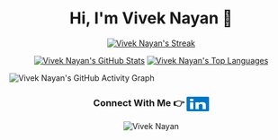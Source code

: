 <h1 align="center">Hi, I'm Vivek Nayan 👋</h1>

<p align="center">
  <a href="https://github.com/proviveknayan">
    <img alt="Vivek Nayan's Streak" src="https://streak-stats.demolab.com/?user=proviveknayan&locale=en&layout=compact&theme=react&hide_border=true&bg_color=1F222E&title_color=F85D7F&icon_color=F8D866"/>
  </a>
</p>

<p align="center">
  <a href="https://github.com/proviveknayan"><img alt="Vivek Nayan's GitHub Stats" src="https://github-readme-stats.vercel.app/api?username=proviveknayan&locale=en&layout=compact&show_icons=true&include_all_commits=true&count_private=true&theme=react&hide_border=true&bg_color=1F222E&title_color=F85D7F&rank_icon=default&icon_color=F8D866" height="192px"/></a>
  <a href="https://github.com/proviveknayan"><img alt="Vivek Nayan's Top Languages" src="https://github-readme-stats.vercel.app/api/top-langs/?username=proviveknayan&locale=en&layout=compact&theme=react&hide_border=true&bg_color=1F222E&title_color=F85D7F&icon_color=F8D866" height="192px"/></a>
</p>

![Vivek Nayan's GitHub Activity Graph](https://github-readme-activity-graph.vercel.app/graph?username=proviveknayan&bg_color=1F222E&color=F8D866&line=F85D7F&point=FFFFFF&area=true&hide_border=true)

<h3 align="center">
Connect With Me 👉 <a href="https://linkedin.com/in/viveknayan" target="_blank"><img align="center" src="./images/linkedin.svg" alt="Vivek Nayan" height="30" width="40"/></a>
</h3>
<p align="center"><img src="https://komarev.com/ghpvc/?username=proviveknayan&label=Profile%20Views&color=red&style=for-the-badge" alt="Vivek Nayan"/></p>